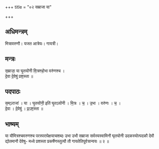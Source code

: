 +++
title = "०२ सम्राजा या"

+++
## अधिमन्त्रम्
मित्रावरुणौ। यजत आत्रेयः। गायत्री।

## मन्त्रः
स॒म्राजा॒ या घृ॒तयो॑नी मि॒त्रश्चो॒भा वरु॑णश्च ।  
दे॒वा दे॒वेषु॑ प्रश॒स्ता ॥

## पदपाठः
स॒म्ऽराजा॑ । या । घृ॒तयो॑नी॒ इति॑ घृ॒तऽयो॑नी । मि॒त्रः । च॒ । उ॒भा । वरु॑णः । च॒ ।  
दे॒वा । दे॒वेषु॑ । प्र॒ऽश॒स्ता ॥

## भाष्यम्
या यौमित्रश्चवरुणश्च परस्परापेक्षयाचशब्दः उभा उभौ सम्राजा सर्वस्यस्वामिनौ घृतयोनी उदकस्योत्पदकौ देवौ द्योतमानौ देवेषु- मध्ये प्रशस्ता प्रकर्षेणस्तुत्यौ तौ गायतेतिपूर्वत्रान्वयः ॥ २ ॥